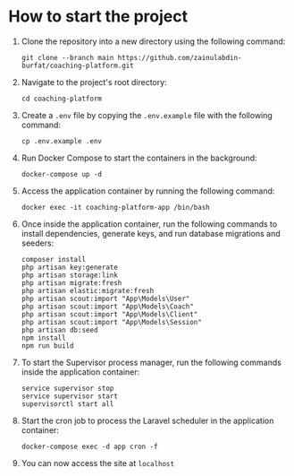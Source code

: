 # How to start the project

1. Clone the repository into a new directory using the following command:
   ```
   git clone --branch main https://github.com/zainulabdin-burfat/coaching-platform.git
   ```
2. Navigate to the project's root directory:
    ```
    cd coaching-platform
    ```
3. Create a `.env` file by copying the `.env.example` file with the following command:
    ```
    cp .env.example .env
    ```
4. Run Docker Compose to start the containers in the background:
    ```
    docker-compose up -d
    ```
5. Access the application container by running the following command:
    ```
    docker exec -it coaching-platform-app /bin/bash
    ```
6. Once inside the application container, run the following commands to install dependencies, generate keys, and run database migrations and seeders:
    ```
    composer install
    php artisan key:generate
    php artisan storage:link
    php artisan migrate:fresh
    php artisan elastic:migrate:fresh
    php artisan scout:import "App\Models\User"
    php artisan scout:import "App\Models\Coach"
    php artisan scout:import "App\Models\Client"
    php artisan scout:import "App\Models\Session"
    php artisan db:seed
    npm install
    npm run build
    ```
7. To start the Supervisor process manager, run the following commands inside the application container:
    ```
    service supervisor stop
    service supervisor start
    supervisorctl start all
    ```
8. Start the cron job to process the Laravel scheduler in the application container:
    ```
    docker-compose exec -d app cron -f
    ```
9. You can now access the site at `localhost`
